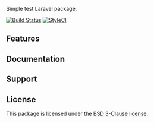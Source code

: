 Simple test Laravel package.

[![Build Status](https://travis-ci.org/veljamatic/travistest.svg?branch=master)](https://travis-ci.org/veljamatic/travistest)
[![StyleCI](https://styleci.io/repos/72283231/shield?branch=master)](https://styleci.io/repos/72283231)

## Features

## Documentation

## Support

## License

This package is licensed under the [BSD 3-Clause license](http://opensource.org/licenses/BSD-3-Clause).
